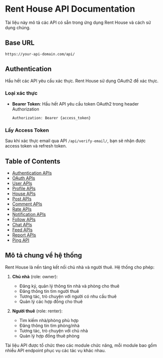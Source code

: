 # Rent House API Documentation

Tài liệu này mô tả các API có sẵn trong ứng dụng Rent House và cách sử dụng chúng.

## Base URL

```
https://your-api-domain.com/api/
```

## Authentication

Hầu hết các API yêu cầu xác thực. Rent House sử dụng OAuth2 để xác thực. 

### Loại xác thực

- **Bearer Token**: Hầu hết API yêu cầu token OAuth2 trong header Authorization
  ```
  Authorization: Bearer {access_token}
  ```

### Lấy Access Token

Sau khi xác thực email qua API `/api/verify-email/`, bạn sẽ nhận được access token và refresh token.

## Table of Contents

- [Authentication APIs](authentication_apis.md)
- [OAuth APIs](oauth_apis.md)
- [User APIs](user_apis.md)
- [Profile APIs](profile_apis.md)
- [House APIs](house_apis.md)
- [Post APIs](post_apis.md)
- [Comment APIs](comment_apis.md)
- [Rate APIs](rate_apis.md)
- [Notification APIs](notification_apis.md)
- [Follow APIs](follow_apis.md)
- [Chat APIs](chat_apis.md)
- [Feed APIs](feed_apis.md)
- [Report APIs](report_apis.md)
- [Ping API](ping_apis.md)

## Mô tả chung về hệ thống

Rent House là nền tảng kết nối chủ nhà và người thuê. Hệ thống cho phép:

1. **Chủ nhà** (role: owner):
   - Đăng ký, quản lý thông tin nhà và phòng cho thuê
   - Đăng thông tin tìm người thuê
   - Tương tác, trò chuyện với người có nhu cầu thuê
   - Quản lý các hợp đồng cho thuê

2. **Người thuê** (role: renter):
   - Tìm kiếm nhà/phòng phù hợp
   - Đăng thông tin tìm phòng/nhà
   - Tương tác, trò chuyện với chủ nhà
   - Quản lý hợp đồng thuê phòng

Tài liệu API được tổ chức theo các module chức năng, mỗi module bao gồm nhiều API endpoint phục vụ các tác vụ khác nhau.
